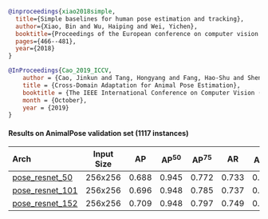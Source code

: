 <!-- [ALGORITHM] -->

```bibtex
@inproceedings{xiao2018simple,
  title={Simple baselines for human pose estimation and tracking},
  author={Xiao, Bin and Wu, Haiping and Wei, Yichen},
  booktitle={Proceedings of the European conference on computer vision (ECCV)},
  pages={466--481},
  year={2018}
}
```

<!-- [DATASET] -->

```bibtex
@InProceedings{Cao_2019_ICCV,
    author = {Cao, Jinkun and Tang, Hongyang and Fang, Hao-Shu and Shen, Xiaoyong and Lu, Cewu and Tai, Yu-Wing},
    title = {Cross-Domain Adaptation for Animal Pose Estimation},
    booktitle = {The IEEE International Conference on Computer Vision (ICCV)},
    month = {October},
    year = {2019}
}
```

#### Results on AnimalPose validation set (1117 instances)

| Arch  | Input Size | AP | AP<sup>50</sup> | AP<sup>75</sup> | AR | AR<sup>50</sup> | ckpt | log |
| :-------------- | :-----------: | :------: | :------: | :------: | :------: | :------: |:------: |:------: |
| [pose_resnet_50](/configs/animal/2D_Kpt_SV_RGB_Img/topdown_hm/animalpose/res50_animalpose_256x256.py)  | 256x256 | 0.688 | 0.945 | 0.772 | 0.733 | 0.952 | [ckpt](https://download.openmmlab.com/mmpose/animal/resnet/res50_animalpose_256x256-e1f30bff_20210426.pth) | [log](https://download.openmmlab.com/mmpose/animal/resnet/res50_animalpose_256x256_20210426.log.json) |
| [pose_resnet_101](/configs/animal/2D_Kpt_SV_RGB_Img/topdown_hm/animalpose/res101_animalpose_256x256.py) | 256x256 | 0.696 | 0.948 | 0.785 | 0.737 | 0.954 | [ckpt](https://download.openmmlab.com/mmpose/animal/resnet/res101_animalpose_256x256-85563f4a_20210426.pth) | [log](https://download.openmmlab.com/mmpose/animal/resnet/res101_animalpose_256x256_20210426.log.json) |
| [pose_resnet_152](/configs/animal/2D_Kpt_SV_RGB_Img/topdown_hm/animalpose/res152_animalpose_256x256.py) | 256x256 | 0.709 | 0.948 | 0.797 | 0.749 | 0.951 | [ckpt](https://download.openmmlab.com/mmpose/animal/resnet/res152_animalpose_256x256-a0a7506c_20210426.pth) | [log](https://download.openmmlab.com/mmpose/animal/resnet/res152_animalpose_256x256_20210426.log.json) |
